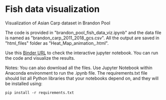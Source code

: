 # Fish data visualization 
Visualization of Asian Carp dataset in Brandon Pool

The code is provided in "brandon_pool_fish_data_viz.ipynb" and the data file is named as "brandon_carp_2011_2018_gcs.csv". All the output are saved in "html_files" folder as "Heat_Map_animation_<YEAR>.html".

Use this [Binder URL](https://mybinder.org/v2/gh/gchaudhuri/asian_carp_viz/master) to check the interactive jupyter notebook. You can run the code and visualize the results.

Notes:
You can also download all the files. Use Jupyter Notebook within Anaconda environment to run the .ipynb file. The requirements.txt file should list all Python libraries that your notebooks depend on, and they will be installed using:

<code>pip install -r requirements.txt</code>

